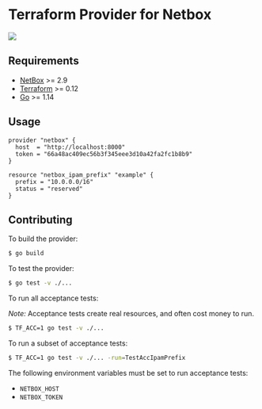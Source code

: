 # Terraform Provider for Netbox

![](https://github.com/innovationnorway/terraform-provider-netbox/workflows/test/badge.svg)

## Requirements

- [NetBox](https://netbox.readthedocs.io/) >= 2.9
- [Terraform](https://www.terraform.io/downloads.html) >= 0.12
- [Go](https://golang.org/doc/install) >= 1.14

## Usage

```hcl
provider "netbox" {
  host  = "http://localhost:8000"
  token = "66a48ac409ec56b3f345eee3d10a42fa2fc1b8b9"
}

resource "netbox_ipam_prefix" "example" {
  prefix = "10.0.0.0/16"
  status = "reserved"
}
```

## Contributing

To build the provider:

```sh
$ go build
```

To test the provider:

```sh
$ go test -v ./...
```

To run all acceptance tests:

*Note:* Acceptance tests create real resources, and often cost money to run.

```sh
$ TF_ACC=1 go test -v ./...
```

To run a subset of acceptance tests:

```sh
$ TF_ACC=1 go test -v ./... -run=TestAccIpamPrefix
```

The following environment variables must be set to run acceptance tests:
- `NETBOX_HOST`
- `NETBOX_TOKEN`
